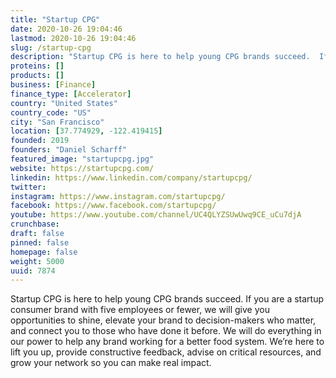 ```yaml
---
title: "Startup CPG"
date: 2020-10-26 19:04:46
lastmod: 2020-10-26 19:04:46
slug: /startup-cpg
description: "Startup CPG is here to help young CPG brands succeed.  If you are a startup consumer brand with five employees or fewer, we will give you opportunities to shine, elevate your brand to decision-makers who matter, and connect you to those who have done it before. We will do everything in our power to help any brand working for a better food system.  We’re here to lift you up, provide constructive feedback, advise on critical resources, and grow your network so you can make real impact."
proteins: []
products: []
business: [Finance]
finance_type: [Accelerator]
country: "United States"
country_code: "US"
city: "San Francisco"
location: [37.774929, -122.419415]
founded: 2019
founders: "Daniel Scharff"
featured_image: "startupcpg.jpg"
website: https://startupcpg.com/
linkedin: https://www.linkedin.com/company/startupcpg/
twitter: 
instagram: https://www.instagram.com/startupcpg/
facebook: https://www.facebook.com/startupcpg/
youtube: https://www.youtube.com/channel/UC4QLYZSUwUwq9CE_uCu7djA
crunchbase: 
draft: false
pinned: false
homepage: false
weight: 5000
uuid: 7874
---
```

Startup CPG is here to help young CPG brands succeed.  If you are a startup consumer brand with five employees or fewer, we will give you opportunities to shine, elevate your brand to decision-makers who matter, and connect you to those who have done it before. We will do everything in our power to help any brand working for a better food system.  We’re here to lift you up, provide constructive feedback, advise on critical resources, and grow your network so you can make real impact.
